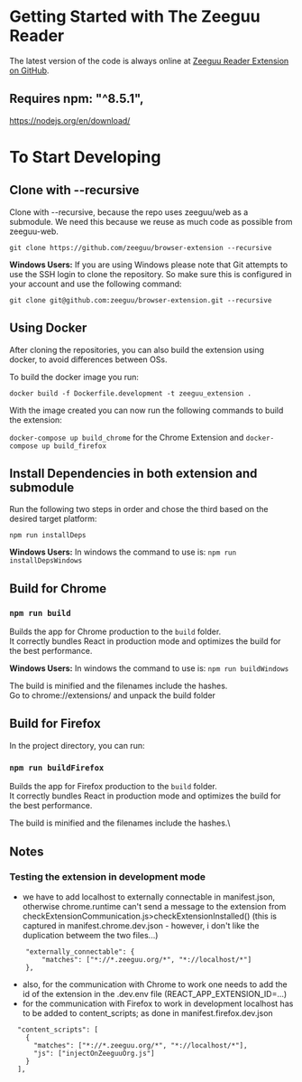 # Getting Started with The Zeeguu Reader

The latest version of the code is always online at [Zeeguu Reader Extension on GitHub](https://github.com/zeeguu/browser-extension).

## Requires npm: "^8.5.1",

https://nodejs.org/en/download/

# To Start Developing

## Clone with --recursive

Clone with --recursive, because the repo uses zeeguu/web as a submodule.
We need this because we reuse as much code as possible from zeeguu-web.

```
git clone https://github.com/zeeguu/browser-extension --recursive
```

**Windows Users:** If you are using Windows please note that Git attempts to use the SSH login to clone the repository. So make sure this is configured in your account and use the following command:

```
git clone git@github.com:zeeguu/browser-extension.git --recursive
```

## Using Docker

After cloning the repositories, you can also build the extension using docker, to avoid differences between OSs.

To build the docker image you run:

`docker build -f Dockerfile.development -t zeeguu_extension .`

With the image created you can now run the following commands to build the extension:

`docker-compose up build_chrome` for the Chrome Extension and `docker-compose up build_firefox`

## Install Dependencies in both extension and submodule

Run the following two steps in order and chose the third based on the desired target platform:

```
npm run installDeps
```

**Windows Users:** In windows the command to use is: `npm run installDepsWindows`

## Build for Chrome

### `npm run build`

Builds the app for Chrome production to the `build` folder.\
It correctly bundles React in production mode and optimizes the build for the best performance.

**Windows Users:** In windows the command to use is: `npm run buildWindows`

The build is minified and the filenames include the hashes.\
Go to chrome://extensions/ and unpack the build folder

## Build for Firefox

In the project directory, you can run:

### `npm run buildFirefox`

Builds the app for Firefox production to the `build` folder.\
It correctly bundles React in production mode and optimizes the build for the best performance.

The build is minified and the filenames include the hashes.\

## Notes

### Testing the extension in development mode

- we have to add localhost to externally connectable in manifest.json, otherwise chrome.runtime can't
  send a message to the extension from checkExtensionCommunication.js>checkExtensionInstalled()
  (this is captured in manifest.chrome.dev.json - however, i don't like the duplication betweem the two files...)

```
    "externally_connectable": {
        "matches": ["*://*.zeeguu.org/*", "*://localhost/*"]
    },
```

- also, for the communication with Chrome to work one needs to add the id of the extension
  in the .dev.env file (REACT_APP_EXTENSION_ID=...)
- for the communication with Firefox to work in development localhost has to be added to content_scripts; as done in manifest.firefox.dev.json

```
  "content_scripts": [
    {
      "matches": ["*://*.zeeguu.org/*", "*://localhost/*"],
      "js": ["injectOnZeeguuOrg.js"]
    }
  ],
```
